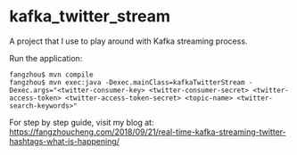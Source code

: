# kafka_twitter_stream
A project that I use to play around with Kafka streaming process.

Run the application:
```
fangzhou$ mvn compile
fangzhou$ mvn exec:java -Dexec.mainClass=kafkaTwitterStream -Dexec.args="<twitter-consumer-key> <twitter-consumer-secret> <twitter-access-token> <twitter-access-token-secret> <topic-name> <twitter-search-keywords>"
```

For step by step guide, visit my blog at: https://fangzhoucheng.com/2018/09/21/real-time-kafka-streaming-twitter-hashtags-what-is-happening/
